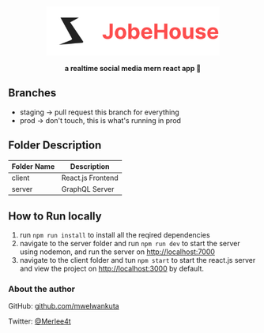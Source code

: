 <a href="https://jobehouse.vercel.app"><p align="center">
<img height=100 src="client/src/Resources/icon-with-text.svg"/>

</p></a>
<p align="center">
  <strong>a realtime social media mern react app 🚀</strong>
</p>

## Branches

- staging -> pull request this branch for everything
- prod -> don't touch, this is what's running in prod

## Folder Description

| Folder Name | Description       |
| ----------- | ----------------- |
| client      | React.js Frontend |
| server      | GraphQL Server    |

## How to Run locally

1. run `npm run install` to install all the reqired dependencies
2. navigate to the server folder and run `npm run dev` to start the server using nodemon, and run the server on [http://localhost:7000](http://localhost:7000)
3. navigate to the client folder and tun `npm start` to start the react.js server and view the project on [http://localhost:3000](http://localhost:3000) by default.

### About the author

GitHub: [github.com/mwelwankuta](https://github.com/mwelwankuta)

Twitter: [@Merlee4t](https://twitter.com/Merlee4t)
